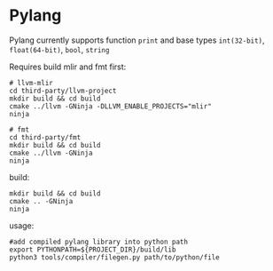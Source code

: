 # Pylang

Pylang currently supports function `print` and base types `int(32-bit)`, `float(64-bit)`, `bool`, `string`

Requires build mlir and fmt first:
```shell
# llvm-mlir
cd third-party/llvm-project
mkdir build && cd build
cmake ../llvm -GNinja -DLLVM_ENABLE_PROJECTS="mlir"
ninja
```
```shell
# fmt
cd third-party/fmt
mkdir build && cd build
cmake ../llvm -GNinja
ninja
```

build:
```shell
mkdir build && cd build
cmake .. -GNinja
ninja
```

usage:
```shell
#add compiled pylang library into python path
export PYTHONPATH=${PROJECT_DIR}/build/lib
python3 tools/compiler/filegen.py path/to/python/file
```

